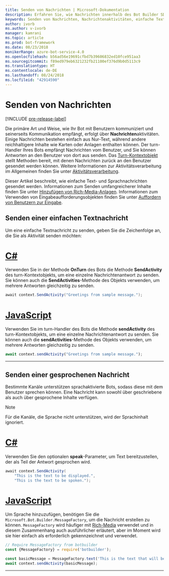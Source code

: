 ```yaml
---
title: Senden von Nachrichten | Microsoft-Dokumentation
description: Erfahren Sie, wie Nachrichten innerhalb des Bot Builder SDK gesendet werden.
keywords: Senden von Nachrichten, Nachrichtenaktivitäten, einfache Textnachricht, Sprache, gesprochene Nachricht
author: ivorb
ms.author: v-ivorb
manager: kamrani
ms.topic: article
ms.prod: bot-framework
ms.date: 08/23/2018
monikerRange: azure-bot-service-4.0
ms.openlocfilehash: b56ad56e19691cfbd7b39606832ed10fce951aa3
ms.sourcegitcommit: f89ed979eb6321232fb21100ef376d9b0d5113c9
ms.translationtype: HT
ms.contentlocale: de-DE
ms.lasthandoff: 08/24/2018
ms.locfileid: "42914590"
---
```

# <a name="send-messages"></a>Senden von Nachrichten

[!INCLUDE [pre-release-label](../includes/pre-release-label.md)]

Die primäre Art und Weise, wie Ihr Bot mit Benutzern kommuniziert und seinerseits Kommunikation empfängt, erfolgt über **Nachrichten**aktivitäten. Einige Nachrichten bestehen einfach aus Nur-Text, während andere reichhaltigere Inhalte wie Karten oder Anlagen enthalten können. Der turn-Handler Ihres Bots empfängt Nachrichten vom Benutzer, und Sie können Antworten an den Benutzer von dort aus senden. Das [Turn-Kontextobjekt](bot-builder-concept-activity-processing.md#turn-context) stellt Methoden bereit, mit denen Nachrichten zurück an den Benutzer gesendet werden können. Weitere Informationen zur Aktivitätsverarbeitung im Allgemeinen finden Sie unter [Aktivitätsverarbeitung](bot-builder-concept-activity-processing.md).

Dieser Artikel beschreibt, wie einfache Text- und Sprachnachrichten gesendet werden. Informationen zum Senden umfangreicherer Inhalte finden Sie unter [Hinzufügen von Rich-Media-Anlagen](bot-builder-howto-add-media-attachments.md). Informationen zum Verwenden von Eingabeaufforderungsobjekten finden Sie unter [Auffordern von Benutzern zur Eingabe](bot-builder-prompts.md).

## <a name="send-a-simple-text-message"></a>Senden einer einfachen Textnachricht

Um eine einfache Textnachricht zu senden, geben Sie die Zeichenfolge an, die Sie als Aktivität senden möchten:

# <a name="ctabcsharp"></a>[C#](#tab/csharp)

Verwenden Sie in der Methode **OnTurn** des Bots die Methode **SendActivity** des turn-Kontextobjekts, um eine einzelne Nachrichtenantwort zu senden. Sie können auch die **SendActivities**-Methode des Objekts verwenden, um mehrere Antworten gleichzeitig zu senden.

```cs
await context.SendActivity("Greetings from sample message.");
```

# <a name="javascripttabjavascript"></a>[JavaScript](#tab/javascript)

Verwenden Sie im turn-Handler des Bots die Methode **sendActivity** des turn-Kontextobjekts, um eine einzelne Nachrichtenantwort zu senden. Sie können auch die **sendActivities**-Methode des Objekts verwenden, um mehrere Antworten gleichzeitig zu senden.

```javascript
await context.sendActivity("Greetings from sample message.");
```

---

## <a name="send-a-spoken-message"></a>Senden einer gesprochenen Nachricht

Bestimmte Kanäle unterstützen sprachaktivierte Bots, sodass diese mit dem Benutzer sprechen können. Eine Nachricht kann sowohl über geschriebene als auch über gesprochene Inhalte verfügen.

> [!NOTE]
> Für die Kanäle, die Sprache nicht unterstützen, wird der Sprachinhalt ignoriert.

# <a name="ctabcsharp"></a>[C#](#tab/csharp)

Verwenden Sie den optionalen **speak**-Parameter, um Text bereitzustellen, der als Teil der Antwort gesprochen wird.

```cs
await context.SendActivity(
    "This is the text to be displayed.",
    "This is the text to be spoken.");
```

# <a name="javascripttabjavascript"></a>[JavaScript](#tab/javascript)

Um Sprache hinzuzufügen, benötigen Sie die `Microsoft.Bot.Builder.MessageFactory`, um die Nachricht erstellen zu können. `MessageFactory` wird häufiger mit [Rich-Media](bot-builder-howto-add-media-attachments.md) verwendet und in diesem Zusammenhang auch ausführlicher erläutert, aber im Moment wird sie hier einfach als erforderlich gekennzeichnet und verwendet.

```javascript
// Require MessageFactory from botbuilder
const {MessageFactory} = require('botbuilder');

const basicMessage = MessageFactory.text('This is the text that will be displayed.', 'This is the text that will be spoken.');
await context.sendActivity(basicMessage);
```

---
